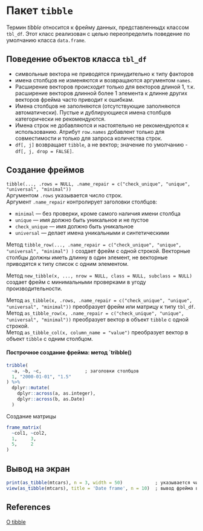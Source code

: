 # Пакет `tibble`
Термин *tibble* относится к фрейму данных, представленныдх классом `tbl_df`.
Этот класс реализован с целью переопределить поведение по умолчанию класса `data.frame`.

## Поведение объектов класса `tbl_df`
* символьные вектора не приводятся принудительно к типу факторов
* имена столбцов не изменяются и возвращаются аргументом `names`.
* Расширение векторов происходит только для векторов длиной 1, т.к. расширение векторов длинной более 1 элемента к длинне других векторов фрейма часто приводит к ошибкам.
* Имена столбцов не заполняются (отсутствующие заполняются автоматически). Пустые и дублирующиеся имена столбцов категорически не рекомендуются.
* Имена строк не добавляются и настоятельно не рекомендуются к использованию. Атрибут `row.names` добавлент только для совместимости и только для запроса количества строк.
* `df[, j]` возвращает `tibble`, а не вектор; значение по умолчанию - `df[, j, drop = FALSE]`.

## Создание фреймов
`tibble(..., .rows = NULL, .name_repair = c("check_unique", "unique", "universal", "minimal"))`  
Аргументом `.rows` указывается число строк.  
Аргумент `.name_repair` контролирует заголовки столбцов:
* `minimal` — без проверки, кроме самого наличия имени столбца
* `unique` — имя должно быть уникальное и не пустое
* `check_unique` — имя должно быть уникальное
* `universal` — делает имена уникальными и синтетическими

Метод `tibble_row(..., .name_repair = c("check_unique", "unique", "universal", "minimal") )` создает фрейм с одной строкой. Векторные столбцы должны иметь длинну в один элемент, не векторные приводятся к типу список с одним элементом.

Метод `new_tibble(x, ..., nrow = NULL, class = NULL, subclass = NULL)` создает фрейм с минимальными проверками в угоду производительности.

Метод `as_tibble(x, .rows, .name_repair = c("check_unique", "unique", "universal", "minimal"))` преобразует фрейм или матрицу к типу `tbl_df`.  
Метод `as_tibble_row(x, .name_repair = c("check_unique", "unique", "universal", "minimal"))` преобразует вектор в объект `tibble` с одной строкой.  
Метод `as_tibble_col(x, column_name = "value")` преобразует вектор в объект `tibble` с одним столбцом.

#### Построчное создание фрейма: метод `tribble()
```r
tribble(
  ~a, ~b, ~c,                ; заголовки столбцов
  1, "2000-01-01", "1.5"
) %>%
  dplyr::mutate(
    dplyr::across(a, as.integer),
    dplyr::across(b, as.Date)
  )
```
Создание матрицы
```r
frame_matrix(
  ~col1, ~col2,
  1,     3,
  5,     2
)
```

## Вывод на экран
```r
print(as_tibble(mtcars), n = 3, width = 50)            ; указывается число строк и ширина таблицы в сиимволах
view(as_tibble(mtcars), title = 'Date frame', n = 10)  ; вывод фрейма в отдельное окно
```


## References
[О tibble](https://bestpractices.netlify.app/r_language/tidyverse/tibble_tidyverse)  
